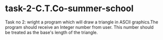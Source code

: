 # task-2-C.T.Co-summer-school
Task no 2: wright a program which will draw a triangle in ASCII graphics.The program should receive an Integer number from user.
This number should be treated as the base's length of the triangle.
